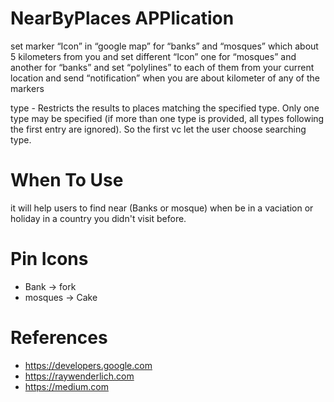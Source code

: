 # NearByPlaces APPlication
set marker “Icon” in “google map” for “banks” and “mosques”  which about 5 kilometers from you and set different “Icon”  one for “mosques” and another for   “banks” and set “polylines” to each of them from your current location and send “notification” when you are about kilometer of any of the markers 

type - Restricts the results to places matching the specified type. Only one type may be specified (if more than one type is provided, all types following the first entry are ignored). 
So the first vc let the user choose searching type.

# When To Use 
it will help users to find near (Banks or mosque) when be in a vaciation or holiday in a country you didn't visit before.


# Pin Icons
- Bank -> fork
- mosques -> Cake

# References
- https://developers.google.com
- https://raywenderlich.com
- https://medium.com
